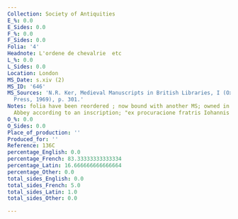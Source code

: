 ```yaml
---
Collection: Society of Antiquities
E_%: 0.0
E_Sides: 0.0
F_%: 0.0
F_Sides: 0.0
Folia: '4'
Headnote: L'ordene de chevalrie  etc
L_%: 0.0
L_Sides: 0.0
Location: London
MS_Date: s.xiv (2)
MS_ID: '646'
MS_Sources: 'N.R. Ker, Medieval Manuscripts in British Libraries, I (Oxford: Clarendon
  Press, 1969), p. 301.'
Notes: folia have been reordered ; now bound with another MS; owned in 1399 by Westminster
  Abbey according to an inscription; "ex procuracione fratris Iohannis Bryant"
O_%: 0.0
O_Sides: 0.0
Place_of_production: ''
Produced_for: ''
Reference: 136C
percentage_English: 0.0
percentage_French: 83.33333333333334
percentage_Latin: 16.666666666666664
percentage_Other: 0.0
total_sides_English: 0.0
total_sides_French: 5.0
total_sides_Latin: 1.0
total_sides_Other: 0.0

---
```

